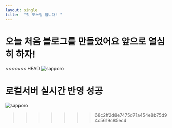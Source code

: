 ```yaml
---
layout: single
title:  "첫 포스팅 입니다! "
---
```


# 오늘 처음 블로그를 만들었어요 앞으로 열심히 하자! 

<<<<<<< HEAD
![sapporo](C:\githubIO\wlghkscq-github-blog\wlghkscq.github.io\images\2022-11-18-first\sapporo.jpg)

로컬서버 실시간 반영 성공 
=======
![sapporo](https://wlghkscq.github.io/images/2022-11-18-first/sapporo.jpg)
>>>>>>> 68c2ff2d8e7475d71a454e8b75d94c5619c85ec4
